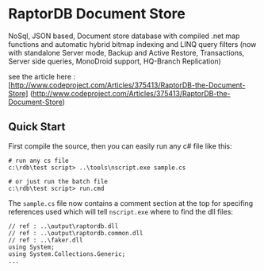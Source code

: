 # RaptorDB Document Store

NoSql, JSON based, Document store database with compiled .net map functions and automatic hybrid bitmap indexing and LINQ query filters (now with standalone Server mode, Backup and Active Restore, Transactions, Server side queries, MonoDroid support, HQ-Branch Replication)

see the article here : [http://www.codeproject.com/Articles/375413/RaptorDB-the-Document-Store] (http://www.codeproject.com/Articles/375413/RaptorDB-the-Document-Store)

## Quick Start

First compile the source, then you can easily run any c# file like this:

```
# run any cs file
c:\rdb\test script> ..\tools\nscript.exe sample.cs

# or just run the batch file
c:\rdb\test script> run.cmd  
```

The `sample.cs` file now contains a comment section at the top for specifing references used which will tell `nscript.exe` where to find the dll files:

```
// ref : ..\output\raptordb.dll
// ref : ..\output\raptordb.common.dll
// ref : ..\faker.dll
using System;
using System.Collections.Generic;
...
```
